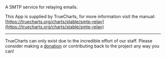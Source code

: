 A SMTP service for relaying emails.

This App is supplied by TrueCharts, for more information visit the manual: [https://truecharts.org/charts/stable/smtp-relay](https://truecharts.org/charts/stable/smtp-relay)

---

TrueCharts can only exist due to the incredible effort of our staff.
Please consider making a [donation](https://truecharts.org/sponsor) or contributing back to the project any way you can!
